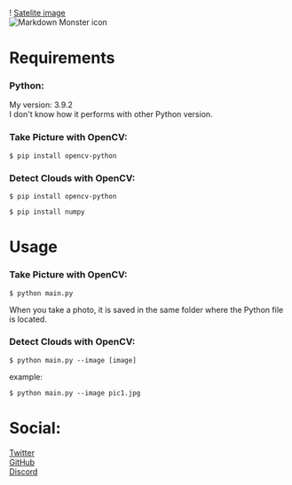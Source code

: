! [Satelite image](https://storage.googleapis.com/kaggle-competitions/kaggle/13333/logos/header.png?t=2019-06-07-19-02-58)  
<img src="https://storage.googleapis.com/kaggle-competitions/kaggle/13333/logos/header.png?t=2019-06-07-19-02-58" alt="Markdown Monster icon">

# Requirements

### Python:
My version: 3.9.2  
I don't know how it performs with other Python version.

### Take Picture with OpenCV:
```
$ pip install opencv-python
```

### Detect Clouds with OpenCV:
```
$ pip install opencv-python
```  
```
$ pip install numpy
```

# Usage
### Take Picture with OpenCV:
```
$ python main.py
```  
When you take a photo, it is saved in the same folder where the Python file is located.

### Detect Clouds with OpenCV:
```
$ python main.py --image [image]
```  
example:  
```
$ python main.py --image pic1.jpg
```
# Social:
[Twitter](https://twitter.com/420johann)  
[GitHub](https://github.com/JohannLULW/)  
[Discord](https://discord.gg/zhdbzgTD)
